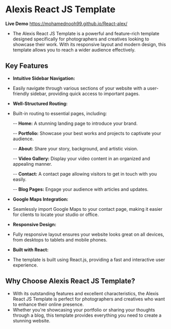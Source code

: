 # Alexis React JS Template

**Live Demo**  https://mohamednooh99.github.io/React-alex/

- The Alexis React JS Template is a powerful and feature-rich template designed specifically for photographers and creatives looking to showcase their work. With its responsive layout and modern design, this template allows you to reach a wider audience effectively.

## Key Features

- **Intuitive Sidebar Navigation:**
 - Easily navigate through various sections of your website with a user-friendly sidebar, providing quick access to important pages.

- **Well-Structured Routing:**
 - Built-in routing to essential pages, including:
   
   -- **Home:** A stunning landing page to introduce your brand.
   
   -- **Portfolio:** Showcase your best works and projects to captivate your audience.
   
   -- **About:** Share your story, background, and artistic vision.
   
   -- **Video Gallery:** Display your video content in an organized and appealing manner.
   
   -- **Contact:** A contact page allowing visitors to get in touch with you easily.
   
   -- **Blog Pages:** Engage your audience with articles and updates.
 
- **Google Maps Integration:**
 - Seamlessly import Google Maps to your contact page, making it easier for clients to locate your studio or office.
 
- **Responsive Design:**
 - Fully responsive layout ensures your website looks great on all devices, from desktops to tablets and mobile phones.

- **Built with React:**
 - The template is built using React.js, providing a fast and interactive user experience.

## Why Choose Alexis React JS Template?
 - With its outstanding features and excellent characteristics, the Alexis React JS Template is perfect for photographers and creatives who want to enhance their online presence.
 -  Whether you're showcasing your portfolio or sharing your thoughts through a blog, this template provides everything you need to create a stunning website.
